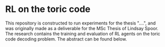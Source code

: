 # RL on the toric code
This repository is constructed to run experiments for the thesis "....", and was originally made as a deliverable for the MSc Thesis of Lindsay Spoor. The research contains the training and evaluation of RL agents on the toric code decoding problem. The abstract can be found below.
